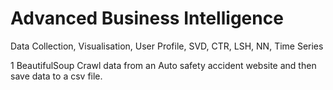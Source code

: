 # Advanced Business Intelligence
Data Collection, Visualisation, User Profile, SVD, CTR, LSH, NN, Time Series


1 BeautifulSoup Crawl data from an Auto safety accident website and then save data to a csv file.
